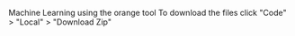 Machine Learning using the orange tool 
To download the files click "Code" > "Local" > "Download Zip"
